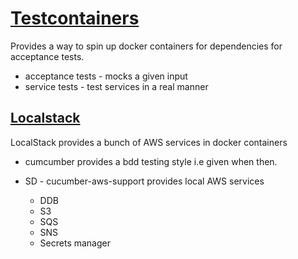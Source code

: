 # [Testcontainers](https://www.testcontainers.org/)

Provides a way to spin up docker containers for dependencies for acceptance tests.

* acceptance tests - mocks a given input
* service tests - test services in a real manner

## [Localstack](https://github.com/localstack/localstack)

LocalStack provides a bunch of AWS services in docker containers

* cumcumber provides a bdd testing style i.e given when then. 

* SD - cucumber-aws-support provides local AWS services 
    * DDB
    * S3
    * SQS
    * SNS
    * Secrets manager 


